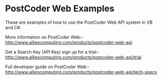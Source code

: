 PostCoder Web Examples
======================

These are examples of how to use the PostCoder Web API system in VB and C#.

More information on PostCoder Web:-
http://www.alliescomputing.com/products/postcoder-web-api

Get a Search Key (API Key) sign up for a trial:-
http://www.alliescomputing.com/products/postcoder-web-api/trial

Full developer guide on PostCoder Web:-
http://www.alliescomputing.com/products/postcoder-web-api/tech-specs
